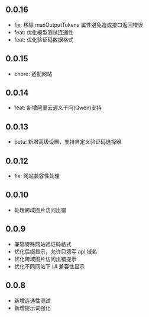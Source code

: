 ## 0.0.16

- fix: 移除 maxOutputTokens 属性避免造成接口返回错误
- feat: 优化模型测试连通性
- feat: 优化验证码数据格式

## 0.0.15

- chore: 适配网站

## 0.0.14

- feat: 新增阿里云通义千问(Qwen)支持

## 0.0.13

- beta: 新增高级设置，支持自定义验证码选择器

## 0.0.12

- fix: 网站兼容性处理

## 0.0.10

- 处理跨域图片访问出错

## 0.0.9

- 兼容特殊网站验证码格式
- 优化后缀显示，允许只填写 api 域名
- 优化跨域图片访问出错提示
- 优化不同网站下 UI 兼容性显示

## 0.0.8

- 新增连通性测试
- 新增提示词强化
